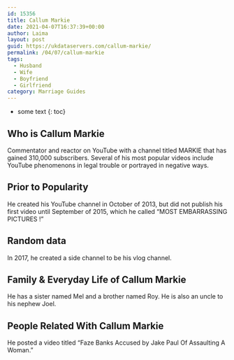 ```yaml
---
id: 15356
title: Callum Markie
date: 2021-04-07T16:37:39+00:00
author: Laima
layout: post
guid: https://ukdataservers.com/callum-markie/
permalink: /04/07/callum-markie
tags:
  - Husband
  - Wife
  - Boyfriend
  - Girlfriend
category: Marriage Guides
---
```


* some text
{: toc}


## Who is Callum Markie
                  
                  
                  
Commentator and reactor on YouTube with a channel titled MARKIE that has gained 310,000 subscribers. Several of his most popular videos include YouTube phenomenons in legal trouble or portrayed in negative ways.
                  
              
            
              
            
                
                
                
## Prior to Popularity
                  
                  
                  
He created his YouTube channel in October of 2013, but did not publish his first video until September of 2015, which he called &#8220;MOST EMBARRASSING PICTURES !&#8221;
                  
              
            
              
            
                
                
                
## Random data
                  
                  
                  
In 2017, he created a side channel to be his vlog channel.
                  
              
            
              
            
                
                
                
## Family & Everyday Life of Callum Markie
                  
                  
                  
He has a sister named Mel and a brother named Roy. He is also an uncle to his nephew Joel. 
                  
              
            
              
            
                
                
                
## People Related With Callum Markie
                  
                  
                  
He posted a video titled &#8220;Faze Banks Accused by Jake Paul Of Assaulting A Woman.&#8221; 
                  
              
            
              
            
                
              
            
              
              
            
            
              
            
          
          
          